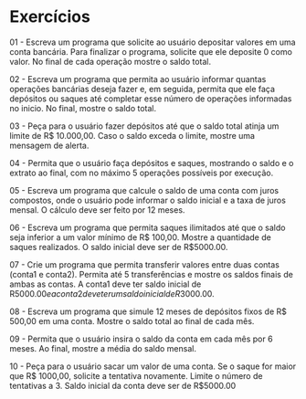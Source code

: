 # Exercícios

01 - Escreva um programa que solicite ao usuário depositar valores em uma conta bancária. 
Para finalizar o programa, solicite que ele deposite 0 como valor.
No final de cada operação mostre o saldo total.

02 - Escreva um programa que permita ao usuário informar quantas operações bancárias deseja fazer e, em seguida, permita que ele faça depósitos ou saques até completar esse número de operações informadas no inicio.
No final, mostre o saldo total.

03 - Peça para o usuário fazer depósitos até que o saldo total atinja um limite de R$ 10.000,00. Caso o saldo exceda o limite, mostre uma mensagem de alerta.

04 - Permita que o usuário faça depósitos e saques, mostrando o saldo e o extrato ao final, com no máximo 5 operações possíveis por execução.

05 - Escreva um programa que calcule o saldo de uma conta com juros compostos, onde o usuário pode informar o saldo inicial e a taxa de juros mensal. O cálculo deve ser feito por 12 meses.

06 - Escreva um programa que permita saques ilimitados até que o saldo seja inferior a um valor mínimo de R$ 100,00. Mostre a quantidade de saques realizados. O saldo inicial deve ser de R$5000.00.

07 - Crie um programa que permita transferir valores entre duas contas (conta1 e conta2). Permita até 5 transferências e mostre os saldos finais de ambas as contas. A conta1 deve ter saldo inicial de R$5000.00 e a conta2 deve ter um saldo inicial de R$3000.00.

08 - Escreva um programa que simule 12 meses de depósitos fixos de R$ 500,00 em uma conta. Mostre o saldo total ao final de cada mês.

09 - Permita que o usuário insira o saldo da conta em cada mês por 6 meses. Ao final, mostre a média do saldo mensal.

10 - Peça para o usuário sacar um valor de uma conta. Se o saque for maior que R$ 1000,00, solicite a tentativa novamente. Limite o número de tentativas a 3. Saldo inicial da conta deve ser de R$5000.00
